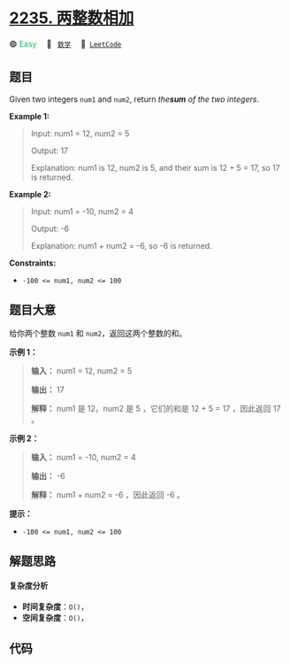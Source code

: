 # [2235. 两整数相加](https://leetcode.com/problems/add-two-integers)

🟢 <font color=#15bd66>Easy</font>&emsp; 🔖&ensp; [`数学`](/leetcode-js/outline/tag/math.md)&emsp; 🔗&ensp;[`LeetCode`](https://leetcode.com/problems/add-two-integers)

## 题目

Given two integers `num1` and `num2`, return _the**sum** of the two integers_.



**Example 1:**

> Input: num1 = 12, num2 = 5
> 
> Output: 17
> 
> Explanation: num1 is 12, num2 is 5, and their sum is 12 + 5 = 17, so 17 is returned.

**Example 2:**

> Input: num1 = -10, num2 = 4
> 
> Output: -6
> 
> Explanation: num1 + num2 = -6, so -6 is returned.

**Constraints:**

  * `-100 <= num1, num2 <= 100`


## 题目大意

给你两个整数 `num1` 和 `num2`，返回这两个整数的和。



**示例 1：**

> 
> 
> 
> 
> 
> **输入：** num1 = 12, num2 = 5
> 
> **输出：** 17
> 
> **解释：** num1 是 12，num2 是 5 ，它们的和是 12 + 5 = 17 ，因此返回 17 。
> 
> 

**示例 2：**

> 
> 
> 
> 
> 
> **输入：** num1 = -10, num2 = 4
> 
> **输出：** -6
> 
> **解释：** num1 + num2 = -6 ，因此返回 -6 。
> 
> 



**提示：**

  * `-100 <= num1, num2 <= 100`


## 解题思路

#### 复杂度分析

- **时间复杂度**：`O()`，
- **空间复杂度**：`O()`，

## 代码

```javascript

```